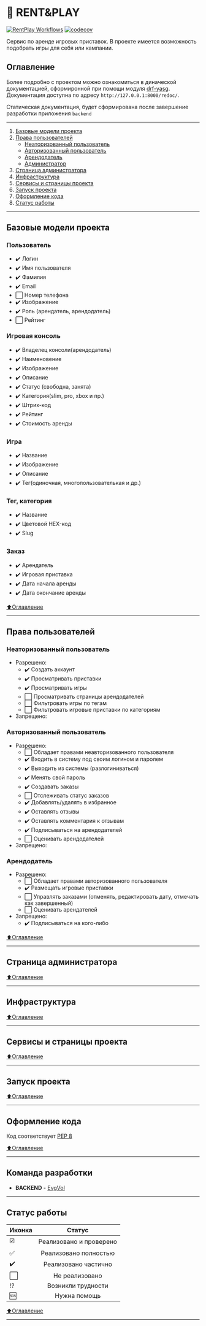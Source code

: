 # :wrench: RENT&PLAY 
[![RentPlay Workflows](https://github.com/EvgVol/rent_play/actions/workflows/rentplay_worflow.yml/badge.svg)](https://github.com/EvgVol/rent_play/actions/workflows/rentplay_worflow.yml)
[![codecov](https://codecov.io/gh/EvgVol/rent_play/branch/main/graph/badge.svg?token=YB05m6VK4R)](https://codecov.io/gh/EvgVol/rent_play)

Сервис по аренде игровых приставок. В проекте имеется возможность подобрать игры для себя или кампании.

## Оглавление
Более подробно с проектом можно ознакомиться в диначеской документацией, сформиронной при помощи модуля [drf-yasg](https://drf-yasg.readthedocs.io/en/stable/).
Документация доступна по адресу `http://127.0.0.1:8000/redoc/`.

Статическая документация, будет сформирована после завершение разработки приложения `backend`
____
1. [Базовые модели проекта](#Базовые-модели-проекта)
2. [Права пользователей](#Права-пользователей)
    - [Неаторизованный пользователь](#Неаторизованный-пользователь)
    - [Авторизованный пользователь](#Авторизованный-пользователь)
    - [Арендодатель](#Арендодатель)
    - [Администратор](#Администратор)
3. [Страница администратора](#Страница-администратора)
4. [Инфраструктура](#Инфраструктура)
5. [Сервисы и страницы проекта](#Сервисы-и-страницы-проекта)
6. [Запуск проекта](#Запуск-проекта)
7. [Оформление кода](#Оформление-кода)
8. [Статус работы](#Статус-работы)

____

##  Базовые модели проекта

### Пользователь
- :heavy_check_mark: Логин
- :heavy_check_mark: Имя пользователя
- :heavy_check_mark: Фамилия
- :heavy_check_mark: Email
- :white_large_square: Номер телефона
- :heavy_check_mark: Изображение
- :heavy_check_mark: Роль (арендатель, арендодатель)
- :white_large_square: Рейтинг

### Игровая консоль
- :heavy_check_mark: Владелец консоли(арендодатель)
- :heavy_check_mark: Наименовение
- :heavy_check_mark: Изображение
- :heavy_check_mark: Описание
- :heavy_check_mark: Статус (свободна, занята)
- :heavy_check_mark: Категория(slim, pro, xbox и пр.)
- :heavy_check_mark: Штрих-код
- :heavy_check_mark: Рейтинг
- :heavy_check_mark: Стоимость аренды

### Игра
- :heavy_check_mark: Название
- :heavy_check_mark: Изображение
- :heavy_check_mark: Описание
- :heavy_check_mark: Тег(одиночная, многопользователькая и др.)

### Тег, категория
- :heavy_check_mark: Название
- :heavy_check_mark: Цветовой HEX-код
- :heavy_check_mark: Slug

### Заказ
- :heavy_check_mark: Арендатель
- :heavy_check_mark: Игровая приставка
- :heavy_check_mark: Дата начала аренды
- :heavy_check_mark: Дата окончание аренды

[:arrow_up:Оглавление](#Оглавление)
____

## Права пользователей

### Неаторизованный пользователь
- Разрешено:
    - :heavy_check_mark: Создать аккаунт
    - :heavy_check_mark: Просматривать приставки
    - :heavy_check_mark: Просматривать игры
    - :white_large_square: Просматривать страницы арендодателей
    - :white_large_square: Фильтровать игры по тегам
    - :white_large_square: Фильтровать игровые приставки по категориям
- Запрещено:


### Авторизованный пользователь
- Разрешено:
    - :white_large_square: Обладает правами неавторизованного пользователя 
    - :heavy_check_mark: Входить в систему под своим логином и паролем
    - :heavy_check_mark: Выходить из системы (разлогиниваться)
    - :heavy_check_mark: Менять свой пароль
    - :heavy_check_mark: Создавать заказы
    - :white_large_square: Отслеживать статус заказов
    - :heavy_check_mark: Добавлять/удалять в избранное 
    - :heavy_check_mark: Оставлять отзывы
    - :heavy_check_mark: Оставлять комментария к отзывам
    - :heavy_check_mark: Подписываться на арендодателей
    - :white_large_square: Оценивать арендодателей
- Запрещено:

### Арендодатель
- Разрешено:
    - :white_large_square: Обладает правами авторизованного пользователя
    - :heavy_check_mark: Размещать игровые приставки
    - :white_large_square: Управлять заказами (отменять, редактировать дату, отмечать как завершенный)
    - :white_large_square: Оценивать арендателей
- Запрещено:
    - :heavy_check_mark: Подписываться на кого-либо


[:arrow_up:Оглавление](#Оглавление)
____

## Страница администратора

[:arrow_up:Оглавление](#Оглавление)
____

## Инфраструктура

[:arrow_up:Оглавление](#Оглавление)

____

## Сервисы и страницы проекта

[:arrow_up:Оглавление](#Оглавление)
____

## Запуск проекта

[:arrow_up:Оглавление](#Оглавление)
____

## Оформление кода
Код соответствует [PEP 8](https://pep8.org/)

[:arrow_up:Оглавление](#Оглавление)
____

## Команда разработки

- **BACKEND** - [EvgVol](https://github.com/EvgVol)

____

##  Статус работы

| Иконка | Статус | 
|----------------|:---------:|
| :ballot_box_with_check: | Реализовано и проверено |
| :white_check_mark: | Реализовано полностью |
| :heavy_check_mark: | Реализовано частично |
| :white_large_square: | Не реализовано |
| :interrobang: | Возникли трудности |
| :sos: | Нужна помощь |


[:arrow_up:Оглавление](#Оглавление)
____
